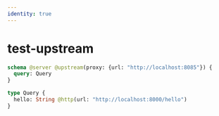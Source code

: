 ```yaml
---
identity: true
---
```


# test-upstream

```graphql @config
schema @server @upstream(proxy: {url: "http://localhost:8085"}) {
  query: Query
}

type Query {
  hello: String @http(url: "http://localhost:8000/hello")
}
```
